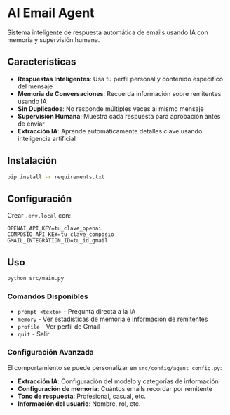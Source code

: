 # AI Email Agent

Sistema inteligente de respuesta automática de emails usando IA con memoria y supervisión humana.

## Características

- **Respuestas Inteligentes**: Usa tu perfil personal y contenido específico del mensaje
- **Memoria de Conversaciones**: Recuerda información sobre remitentes usando IA
- **Sin Duplicados**: No responde múltiples veces al mismo mensaje
- **Supervisión Humana**: Muestra cada respuesta para aprobación antes de enviar
- **Extracción IA**: Aprende automáticamente detalles clave usando inteligencia artificial

## Instalación

```bash
pip install -r requirements.txt
```

## Configuración

Crear `.env.local` con:
```env
OPENAI_API_KEY=tu_clave_openai
COMPOSIO_API_KEY=tu_clave_composio
GMAIL_INTEGRATION_ID=tu_id_gmail
```

## Uso

```bash
python src/main.py
```

### Comandos Disponibles

- `prompt <texto>` - Pregunta directa a la IA
- `memory` - Ver estadísticas de memoria e información de remitentes
- `profile` - Ver perfil de Gmail
- `quit` - Salir

### Configuración Avanzada

El comportamiento se puede personalizar en `src/config/agent_config.py`:

- **Extracción IA**: Configuración del modelo y categorías de información
- **Configuración de memoria**: Cuántos emails recordar por remitente
- **Tono de respuesta**: Profesional, casual, etc.
- **Información del usuario**: Nombre, rol, etc.
